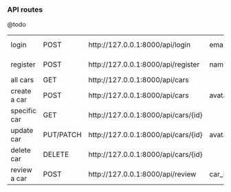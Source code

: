 ### API routes

@todo

<table>
	<tbody>
		<tr><td>login </td> <td>POST</td> <td>http://127.0.0.1:8000/api/login</td> <td>email,passpword</td> <td>(all required)</td></tr>
		<tr><td>register</td> <td>POST</td> <td>http://127.0.0.1:8000/api/register</td> <td>name,email,password</td> <td>(all required)</td></tr>
		<tr><td>all cars</td> <td>GET</td> <td>http://127.0.0.1:8000/api/cars</td> <td></td> <td></td></tr>
		<tr><td>create a car</td> <td>POST</td> <td>http://127.0.0.1:8000/api/cars</td> <td>avatar,make,model,produced_on</td> <td>(all required)</td></tr>
		<tr><td>specific car</td> <td>GET</td> <td>http://127.0.0.1:8000/api/cars/{id}</td> <td></td> <td></td></tr>
		<tr><td>update car</td> <td>PUT/PATCH</td> <td>http://127.0.0.1:8000/api/cars/{id}</td> <td>avatar/make/model/produced_on</td> <td>(one or many)</td></tr>
		<tr><td>delete car</td> <td>DELETE</td> <td>http://127.0.0.1:8000/api/cars/{id}</td> <td></td> <td></td></tr>
		<tr><td>review a car</td> <td>POST</td> <td>http://127.0.0.1:8000/api/review</td> <td>car_id, comment</td> <td>(all required)</td></tr><tr>
	</tbody>
</table>				

